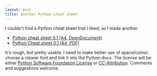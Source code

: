 ```yaml
---
layout: post
title: Another Python cheat sheet
---
```


I couldn't find a Python cheat sheet that I liked, so I made another.

-   [Python cheat sheet 0.1 (A4,
    OpenDocument)](../../../uploads/2008/11/python-cheat-sheet.odt)
-   [Python Cheat sheet 0.1 (A4,
    PDF)](../../../uploads/2008/11/python-cheat-sheet.pdf)

It's rough, but pretty usable. I need to make better use of
space/colour, choose a clearer font and link it into the Python docs.
The license will be either [Python Software Foundation
License](http://www.python.org/psf/license/) or
[CC-Attribution](http://creativecommons.org/licenses/by/3.0/). Comments
and suggestions welcome.
